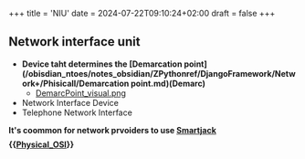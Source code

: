 +++
title = 'NIU'
date = 2024-07-22T09:10:24+02:00
draft = false
+++

## Network interface unit 
- **Device taht determines the [Demarcation point](/obisdian_ntoes/notes_obsidian/ZPythonref/DjangoFramework/Network+/Phisicall/Demarcation point.md)(Demarc)**
	- [DemarcPoint_visual.png](/DemarcPoint_visual.png)
- Network Interface Device 
- Telephone Network Interface

**It's coommon for network prvoiders to use [Smartjack](/obisdian_ntoes/notes_obsidian/ZPythonref/DjangoFramework/Network+/Phisicall/Smartjack.md)**
$$ $$
**{{[Physical_OSI](/obisdian_ntoes/notes_obsidian/ZPythonref/DjangoFramework/Network+/Ref_OSI/Physical_OSI.md)}}**